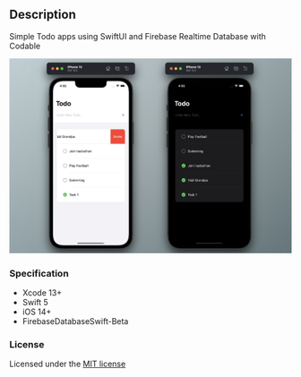 ## Description
Simple Todo apps using SwiftUI and Firebase Realtime Database with Codable

![screenshot](screenshot.png)

### Specification

- Xcode 13+
- Swift 5
- iOS 14+
- FirebaseDatabaseSwift-Beta

### License
Licensed under the [MIT license](http://opensource.org/licenses/MIT)
